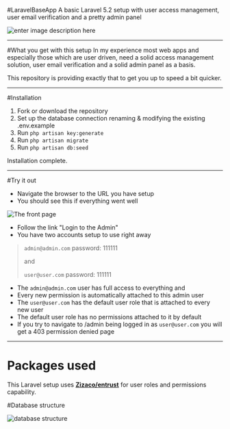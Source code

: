 #LaravelBaseApp
A basic Laravel 5.2 setup with user access management, user email verification and a pretty admin panel

![enter image description here](http://adnanmujkanovic.com/wp-content/uploads/2016/05/baseappheader.jpg)
________________

#What you get with this setup
In my experience most web apps and especially those which are user driven, need a solid access management solution, user email verification and a solid admin panel as a basis.

This repository is providing exactly that to get you up to speed a bit quicker.
________________

#Installation

1. Fork or download the repository
2. Set up the database connection renaming & modifying the existing .env.example
3. Run `php artisan key:generate`
4. Run `php artisan migrate`
5. Run `php artisan db:seed`

Installation complete.
________________

#Try it out

 - Navigate the browser to the URL you have setup
 - You should see this if everything went well

![The front page](http://adnanmujkanovic.com/wp-content/uploads/2016/05/frontpage.jpg)

 -  Follow the link "Login to the Admin"
 - You have two accounts setup to use right away

>`admin@admin.com`
>password: 111111
> 
>and
> 
>`user@user.com`
>password: 111111

 - The `admin@admin.com` user has full access to everything and 
 - Every new permission is automatically attached to this admin user
 - The `user@user.com` has the default user role that is attached to every new user
 - The default user role has no permissions attached to it by default
 - If you try to navigate to /admin being logged in as `user@user.com` you will get a 403 permission denied page

___________________


# Packages used
This Laravel setup uses **[Zizaco/entrust](https://github.com/Zizaco/entrust)** for user roles and permissions capability.

#Database structure

![database structure](http://adnanmujkanovic.com/wp-content/uploads/2016/05/db_design.jpg)


